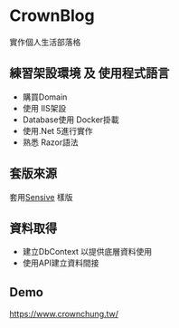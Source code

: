 # CrownBlog

實作個人生活部落格

## 練習架設環境 及 使用程式語言
- 購買Domain  
- 使用 IIS架設  
- Database使用 Docker掛載    
- 使用.Net 5進行實作   
- 熟悉 Razor語法  

## 套版來源
套用[Sensive](https://themewagon.com/themes/free-bootstrap-4-html5-travel-blog-website-template-sensive/) 樣版  


## 資料取得
- 建立DbContext 以提供底層資料使用
- 使用API建立資料間接


## Demo
https://www.crownchung.tw/


